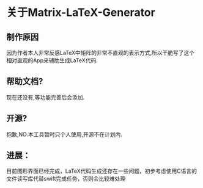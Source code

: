 #  关于Matrix-LaTeX-Generator

## 制作原因
因为作者本人非常反感LaTeX中矩阵的非常不直观的表示方式,所以干脆写了这个相对直观的App来辅助生成LaTeX代码.

## 帮助文档?
现在还没有,等功能完善后会添加.
## 开源?
抱歉,NO.本工具暂时只个人使用,开源不在计划内.

## 进展：
目前图形界面已经完成，LaTeX代码生成还存在一些问题，初步考虑使用C语言的文件读写库代替swift完成任务，否则会比较难处理
